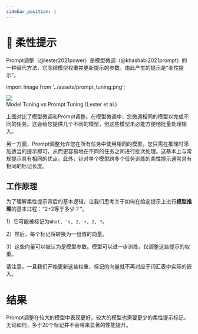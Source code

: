 ```yaml
---
sidebar_position: 1
---
```


# 🔴 柔性提示

Prompt调整（@lester2021power）是模型微调（@khashabi2021prompt）的一种替代方法，它冻结模型权重并更新提示的参数。由此产生的提示是“柔性提示”。


import Image from '../assets/prompt_tuning.png';

<div style={{textAlign: 'center'}}>
  <img src={Image} style={{width: "500px"}} />
</div>

<div style={{textAlign: 'center'}}>
Model Tuning vs Prompt Tuning (Lester et al.)
</div>

上图对比了模型微调和Prompt调整。在模型微调中，您微调相同的模型以完成不同的任务。这会给您提供几个不同的模型，但这些模型未必能方便地批量处理输入。

另一方面，Prompt调整允许您在所有任务中使用相同的模型。您只需在推理时添加适当的提示即可，从而更容易地在不同的任务之间进行批次处理。这基本上与常规提示具有相同的优点。此外，针对单个模型跨多个任务训练的柔性提示通常具有相同的标记长度。

## 工作原理

为了理解柔性提示背后的基本逻辑，让我们思考关于如何在给定提示上进行**模型推理**的基本过程：“2+2等于多少？”。

1）它可能被标记为`What, 's, 2, +, 2, ?`。

2）然后，每个标记将转换为一组值的向量。

3）这些向量可以被认为是模型参数。模型可以进一步训练，仅调整这些提示的权重。

请注意，一旦我们开始更新这些权重，标记的向量就不再对应于词汇表中实际的嵌入。

# 结果

Prompt调整在较大的模型中表现更好。较大的模型也需要更少的柔性提示标记。无论如何，多于20个标记并不会带来显著的性能提升。

